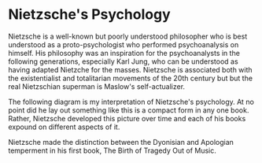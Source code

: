 # Nietzsche's Psychology

Nietzsche is a well-known but poorly understood philosopher who is best understood as a proto-psychologist who performed psychoanalysis on himself. His philosophy was an inspiration for the psychoanalysts in the following generations, especially Karl Jung, who can be understood as having adapted Nietzche for the masses. Nietzsche is associated both with the existentialist and totalitarian movements of the 20th century but but the real Nietzschian superman is Maslow's self-actualizer. 

The following diagram is my interpretation of Nietzsche's psychology. At no point did he lay out something like this is a compact form in any one book. Rather, Nietzsche developed this picture over time and each of his books expound on different aspects of it. 

Nietzsche made the distinction between the Dyonisian and Apologian temperment in his first book, The Birth of Tragedy Out of Music. 

